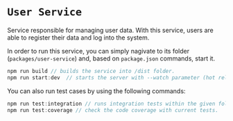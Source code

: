 # `User Service`

Service responsible for managing user data. With this service, users are able to register their data and log into the system.

In order to run this service, you can simply nagivate to its folder (`packages/user-service`) and, based on `package.json` commands, start it.

```Javascript
npm run build // builds the service into /dist folder.
npm run start:dev  // starts the server with --watch parameter (hot reload).
```

You can also run test cases by using the following commands:

```Javascript
npm run test:integration // runs integration tests within the given folder.
npm run test:coverage // check the code coverage with current tests.
```
